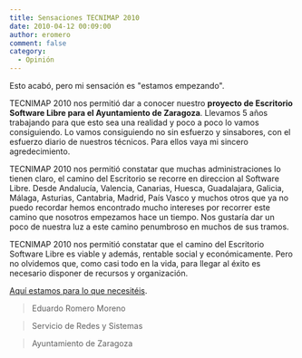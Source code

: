 ```yaml
---
title: Sensaciones TECNIMAP 2010
date: 2010-04-12 00:09:00
author: eromero
comment: false
category:
  - Opinión
---
```


Esto acabó, pero mi sensación es "estamos empezando".

<!-- more -->

TECNIMAP 2010 nos permitió dar a conocer nuestro **proyecto de Escritorio Software Libre para el Ayuntamiento de Zaragoza**. Llevamos 5 años trabajando para que esto sea una realidad y poco a poco lo vamos consiguiendo. Lo vamos consiguiendo no sin esfuerzo y sinsabores, con el esfuerzo diario de nuestros técnicos. Para ellos vaya mi sincero agredecimiento.

TECNIMAP 2010 nos permitió constatar que muchas administraciones lo tienen claro, el camino del Escritorio se recorre en direccion al Software Libre. Desde Andalucía, Valencia, Canarias, Huesca, Guadalajara, Galicia, Málaga, Asturias, Cantabria, Madrid, País Vasco y muchos otros que ya no puedo recordar hemos encontrado mucho intereses por recorrer este camino que nosotros empezamos hace un tiempo. Nos gustaría dar un poco de nuestra luz a este camino penumbroso en muchos de sus tramos.

TECNIMAP 2010 nos permitió constatar que el camino del Escritorio Software Libre es viable y además, rentable social y económicamente. Pero no olvidemos que, como casi todo en la vida, para llegar al éxito es necesario disponer de recursos y organización.

[Aquí estamos para lo que necesitéis](mailto:azlinux@zaragoza.es).

> Eduardo Romero Moreno

> Servicio de Redes y Sistemas

> Ayuntamiento de Zaragoza
